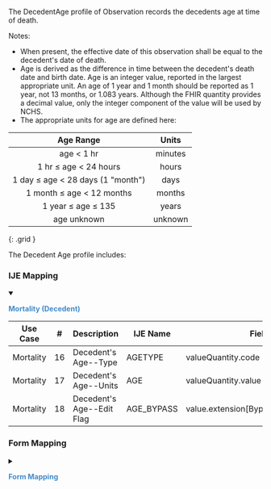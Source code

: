 The DecedentAge profile of Observation records the decedents age at time of death.

  Notes:
  * When present, the effective date of this observation shall be equal to the decedent's date of death.
  * Age is derived as the difference in time between the decedent's death date and birth date.  Age is an integer value, reported in the largest appropriate unit.
  An age of 1 year and 1 month should be reported as 1 year, not 13 months, or 1.083 years.  Although the FHIR quantity provides a decimal value, only the integer component
  of the value will be used by NCHS.
  * The appropriate units for age are defined here:

  |  Age Range  | Units |
  |:---:|:---:|
  | age < 1 hr | minutes |
  | 1 hr &le; age < 24 hours | hours |
  | 1 day &le; age < 28 days (1 \"month\") | days |
  | 1 month &le;  age  < 12 months | months |
  | 1 year &le; age &le; 135 | years|
  | age unknown | unknown |
  {: .grid }

  The Decedent Age profile includes:

### IJE Mapping

<style>
 .context-menu {cursor: context-menu; color: #438bca;}
 .context-menu:hover {opacity: 0.5;}
</style>
<details open>

<summary>

<strong class='context-menu'> Mortality (Decedent) </strong>

</summary>
<table class='grid'>
<thead>
  <tr>
    <th style='text-align: center'><strong>Use Case</strong></th>
    <th><strong>#</strong></th>
    <th><strong>Description</strong></th>
    <th><strong>IJE Name</strong></th>
    <th><strong>Field</strong></th>
    <th><strong>Type</strong></th>
    <th><strong>Value Set/Comments</strong></th>
  </tr>
</thead>
<tbody>
<tr>
  <td style='text-align: center'>Mortality</td>
  <td>16</td>
  <td>Decedent's Age--Type</td>
  <td>AGETYPE</td>
  <td>valueQuantity.code</td>
  <td>codeable</td>
  <td><a href='https://hl7.org/fhir/us/vr-common-library/2024Jan/ValueSet-ValueSet-units-of-age-vr.html'>ValueSetUnitsOfAgeVitalRecords</a></td>
</tr>
<tr>
  <td style='text-align: center'>Mortality</td>
  <td>17</td>
  <td>Decedent's Age--Units</td>
  <td>AGE </td>
  <td>valueQuantity.value</td>
  <td>decimal</td>
  <td>-</td>
</tr>
<tr>
  <td style='text-align: center'>Mortality</td>
  <td>18</td>
  <td>Decedent's Age--Edit Flag</td>
  <td>AGE_BYPASS</td>
  <td>value.extension[BypassEditFlag].value</td>
  <td>codeable</td>
  <td>See <a href='usage.html#decedent-name'>Note on Decedent Name</a></td>
</tr>

</tbody>
</table>

</details>
<p></p>


### Form Mapping
<details>

<summary>

<strong class='context-menu' >Form Mapping</strong>

</summary>
<table class='grid'>
<thead>
  <tr>
    <th style='text-align: center'><strong>Item #</strong></th>
    <th><strong>Form Field</strong></th>
    <th><strong>FHIR Profile Field</strong></th>
    <th><strong>Reference</strong></th>
  </tr>
</thead>
<tbody>
<tr>
  <td style='text-align: center'>4a</td>
  <td>Age</td>
  <td>value</td>
  <td><a href='https://www.cdc.gov/nchs/data/dvs/DEATH11-03final-ACC.pdf'> Certificate of Death</a></td>
</tr>
<tr>
  <td style='text-align: center'>4b</td>
  <td>Under 1 Year</td>
  <td>value</td>
  <td><a href='https://www.cdc.gov/nchs/data/dvs/DEATH11-03final-ACC.pdf'> Certificate of Death</a></td>
</tr>
<tr>
  <td style='text-align: center'>4c</td>
  <td>Under 1 Day</td>
  <td>value</td>
  <td><a href='https://www.cdc.gov/nchs/data/dvs/DEATH11-03final-ACC.pdf'> Certificate of Death</a></td>
</tr>
</tbody>
</table>
